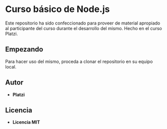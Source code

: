 # Curso básico de Node.js

Este repositorio ha sido confeccionado para proveer de material apropiado al participante del curso durante el desarrollo del mismo. Hecho en el curso Platzi.

## Empezando

Para hacer uso del mismo, proceda a clonar el repositorio en su equipo local. 

## Autor

* **Platzi**  

## Licencia

* **Licencia MIT**
